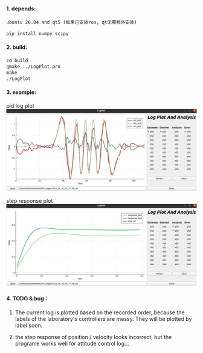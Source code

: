 #### 1. depends:

    ubuntu 20.04 and qt5 (如果已安装ros, qt无需额外安装)

```
pip install numpy scipy
```

#### 2. build:


```
cd build
qmake ../LogPlot.pro
make
./LogPlot
```

#### 3. example:

pid log plot
![pid log plot](./image/pid_log.png)

step response plot
![response plot](./image/response.png)

#### 4. TODO & bug：

1. The current log is plotted based on the recorded order, because the labels of the laboratory's controllers are messy. They will be plotted by label soon.

2. the step response of position / velocity looks incorrect, but the programe works well for attitude control log...
